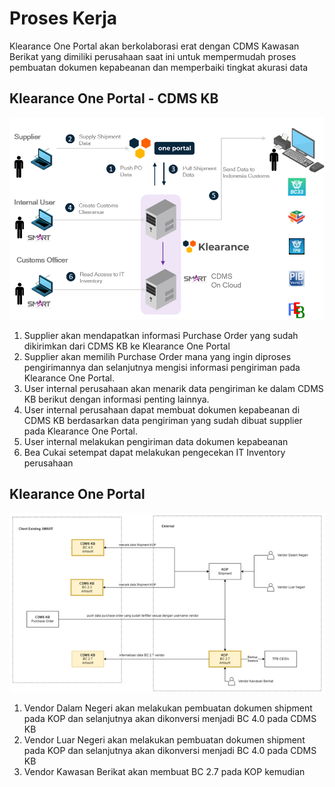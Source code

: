 # Proses Kerja
Klearance One Portal akan berkolaborasi erat dengan CDMS Kawasan Berikat yang dimiliki perusahaan saat ini untuk mempermudah proses pembuatan dokumen kepabeanan dan memperbaiki tingkat akurasi data

## Klearance One Portal - CDMS KB
![](Picture1.png)
1. Supplier akan mendapatkan informasi Purchase Order yang sudah dikirimkan dari CDMS KB ke Klearance One Portal
2. Supplier akan memilih Purchase Order mana yang ingin diproses pengirimannya dan selanjutnya mengisi informasi pengiriman pada Klearance One Portal.
3. User internal perusahaan akan menarik data pengiriman ke dalam CDMS KB berikut dengan informasi penting lainnya.
4. User internal perusahaan dapat membuat dokumen kepabeanan di CDMS KB berdasarkan data pengiriman yang sudah dibuat supplier pada Klearance One Portal.
5. User internal melakukan pengiriman data dokumen kepabeanan 
6. Bea Cukai setempat dapat melakukan pengecekan IT Inventory perusahaan

## Klearance One Portal
![](2022-07-22-14-05-16.png)
1. Vendor Dalam Negeri akan melakukan pembuatan dokumen shipment pada KOP dan selanjutnya akan dikonversi menjadi BC 4.0 pada CDMS KB
2. Vendor Luar Negeri akan melakukan pembuatan dokumen shipment pada KOP dan selanjutnya akan dikonversi menjadi BC 4.0 pada CDMS KB
3. Vendor Kawasan Berikat akan membuat BC 2.7 pada KOP kemudian 
